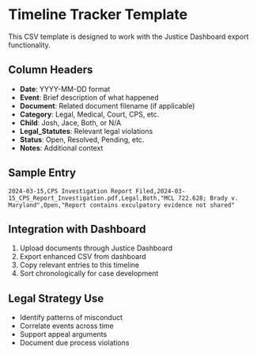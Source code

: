 # Timeline Tracker Template

This CSV template is designed to work with the Justice Dashboard export functionality.

## Column Headers
- **Date**: YYYY-MM-DD format
- **Event**: Brief description of what happened
- **Document**: Related document filename (if applicable)
- **Category**: Legal, Medical, Court, CPS, etc.
- **Child**: Josh, Jace, Both, or N/A
- **Legal_Statutes**: Relevant legal violations
- **Status**: Open, Resolved, Pending, etc.
- **Notes**: Additional context

## Sample Entry
```
2024-03-15,CPS Investigation Report Filed,2024-03-15_CPS_Report_Investigation.pdf,Legal,Both,"MCL 722.628; Brady v. Maryland",Open,"Report contains exculpatory evidence not shared"
```

## Integration with Dashboard
1. Upload documents through Justice Dashboard
2. Export enhanced CSV from dashboard
3. Copy relevant entries to this timeline
4. Sort chronologically for case development

## Legal Strategy Use
- Identify patterns of misconduct
- Correlate events across time
- Support appeal arguments
- Document due process violations
